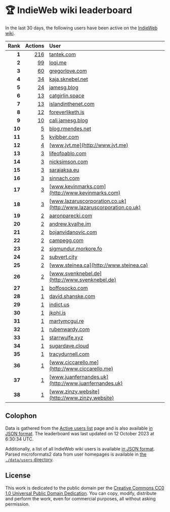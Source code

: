 # 🏆 IndieWeb wiki leaderboard

In the last 30 days, the following users have been active on the [IndieWeb wiki](https://indieweb.org).

| Rank | Actions | User |
|-----:|--------:|:-----|
| **1** | [216](https://indieweb.org/Special:Contributions/Tantek.com) | [tantek.com](http://tantek.com) |
| **2** | [99](https://indieweb.org/Special:Contributions/Loqi.me) | [loqi.me](http://loqi.me) |
| **3** | [60](https://indieweb.org/Special:Contributions/Gregorlove.com) | [gregorlove.com](http://gregorlove.com) |
| **4** | [34](https://indieweb.org/Special:Contributions/Kaja.sknebel.net) | [kaja.sknebel.net](http://kaja.sknebel.net) |
| **5** | [24](https://indieweb.org/Special:Contributions/Jamesg.blog) | [jamesg.blog](http://jamesg.blog) |
| **6** | [13](https://indieweb.org/Special:Contributions/Catgirlin.space) | [catgirlin.space](http://catgirlin.space) |
| **7** | [13](https://indieweb.org/Special:Contributions/Islandinthenet.com) | [islandinthenet.com](http://islandinthenet.com) |
| **8** | [12](https://indieweb.org/Special:Contributions/Foreverliketh.is) | [foreverliketh.is](http://foreverliketh.is) |
| **9** | [10](https://indieweb.org/Special:Contributions/Cali.jamesg.blog) | [cali.jamesg.blog](http://cali.jamesg.blog) |
| **10** | [5](https://indieweb.org/Special:Contributions/Blog.rmendes.net) | [blog.rmendes.net](http://blog.rmendes.net) |
| **11** | [5](https://indieweb.org/Special:Contributions/Kvibber.com) | [kvibber.com](http://kvibber.com) |
| **12** | [4](https://indieweb.org/Special:Contributions/Www.jvt.me) | [www.jvt.me](http://www.jvt.me) |
| **13** | [3](https://indieweb.org/Special:Contributions/Lifeofpablo.com) | [lifeofpablo.com](http://lifeofpablo.com) |
| **14** | [3](https://indieweb.org/Special:Contributions/Nicksimson.com) | [nicksimson.com](http://nicksimson.com) |
| **15** | [3](https://indieweb.org/Special:Contributions/Sarajaksa.eu) | [sarajaksa.eu](http://sarajaksa.eu) |
| **16** | [3](https://indieweb.org/Special:Contributions/Sinnach.com) | [sinnach.com](http://sinnach.com) |
| **17** | [3](https://indieweb.org/Special:Contributions/Www.kevinmarks.com) | [www.kevinmarks.com](http://www.kevinmarks.com) |
| **18** | [3](https://indieweb.org/Special:Contributions/Www.lazaruscorporation.co.uk) | [www.lazaruscorporation.co.uk](http://www.lazaruscorporation.co.uk) |
| **19** | [2](https://indieweb.org/Special:Contributions/Aaronparecki.com) | [aaronparecki.com](http://aaronparecki.com) |
| **20** | [2](https://indieweb.org/Special:Contributions/Andrew.kvalhe.im) | [andrew.kvalhe.im](http://andrew.kvalhe.im) |
| **21** | [2](https://indieweb.org/Special:Contributions/Bojanvidanovic.com) | [bojanvidanovic.com](http://bojanvidanovic.com) |
| **22** | [2](https://indieweb.org/Special:Contributions/Campegg.com) | [campegg.com](http://campegg.com) |
| **23** | [2](https://indieweb.org/Special:Contributions/Sigmundur.morkore.fo) | [sigmundur.morkore.fo](http://sigmundur.morkore.fo) |
| **24** | [2](https://indieweb.org/Special:Contributions/Subvert.city) | [subvert.city](http://subvert.city) |
| **25** | [2](https://indieweb.org/Special:Contributions/Www.steinea.ca) | [www.steinea.ca](http://www.steinea.ca) |
| **26** | [2](https://indieweb.org/Special:Contributions/Www.svenknebel.de) | [www.svenknebel.de](http://www.svenknebel.de) |
| **27** | [1](https://indieweb.org/Special:Contributions/Boffosocko.com) | [boffosocko.com](http://boffosocko.com) |
| **28** | [1](https://indieweb.org/Special:Contributions/David.shanske.com) | [david.shanske.com](http://david.shanske.com) |
| **29** | [1](https://indieweb.org/Special:Contributions/Indict.us) | [indict.us](http://indict.us) |
| **30** | [1](https://indieweb.org/Special:Contributions/Jkphl.is) | [jkphl.is](http://jkphl.is) |
| **31** | [1](https://indieweb.org/Special:Contributions/Martymcgui.re) | [martymcgui.re](http://martymcgui.re) |
| **32** | [1](https://indieweb.org/Special:Contributions/Rubenwardy.com) | [rubenwardy.com](http://rubenwardy.com) |
| **33** | [1](https://indieweb.org/Special:Contributions/Starrwulfe.xyz) | [starrwulfe.xyz](http://starrwulfe.xyz) |
| **34** | [1](https://indieweb.org/Special:Contributions/Sugardave.cloud) | [sugardave.cloud](http://sugardave.cloud) |
| **35** | [1](https://indieweb.org/Special:Contributions/Tracydurnell.com) | [tracydurnell.com](http://tracydurnell.com) |
| **36** | [1](https://indieweb.org/Special:Contributions/Www.ciccarello.me) | [www.ciccarello.me](http://www.ciccarello.me) |
| **37** | [1](https://indieweb.org/Special:Contributions/Www.juanfernandes.uk) | [www.juanfernandes.uk](http://www.juanfernandes.uk) |
| **38** | [1](https://indieweb.org/Special:Contributions/Www.zinzy.website) | [www.zinzy.website](http://www.zinzy.website) |


## Colophon

Data is gathered from the [Active users list](https://indieweb.org/Special:ActiveUsers) page and is also available [in JSON format](https://github.com/jgarber623/indieweb-wiki-leaderboard/blob/main/data/leaderboard.json). The leaderboard was last updated on 12 October 2023 at 6:30:34 UTC.

Additionally, a list of all IndieWeb wiki users is available [in JSON format](https://github.com/jgarber623/indieweb-wiki-leaderboard/blob/main/data/users.json). Parsed microformats2 data from user homepages is available in [the `./data/users` directory](https://github.com/jgarber623/indieweb-wiki-leaderboard/blob/main/data/users).

## License

This work is dedicated to the public domain per the [Creative Commons CC0 1.0 Universal Public Domain Dedication](https://creativecommons.org/publicdomain/zero/1.0/). You can copy, modify, distribute and perform the work, even for commercial purposes, all without asking permission.
